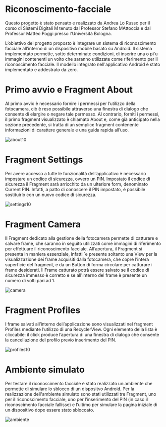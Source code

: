 # Riconoscimento-facciale

Questo progetto è stato pensato e realizzato da Andrea Lo Russo per il corso di Sistemi Digitali M tenuto dal Professor Stefano MAttoccia e dal Professor Matteo Poggi presso l'Università Bologna.

L’obiettivo del progetto proposto è integrare un sistema di riconoscimento facciale all’interno di un dispositivo mobile basato su Android. Il sistema implementato permette, sotto determinate condizioni, di inserire una o pi`u immagini contenenti un volto che saranno utilizzate
come riferimento per il riconoscimento facciale. Il modello integrato nell'applicativo Android è stato implementato e addestrato da zero.


# Primo avvio e Fragment About
Al primo avvio è necessario fornire i permessi per l’utilizzo della fotocamera, ciò è reso possibile attraverso
una finestra di dialogo che consente di elargire o negare tale permesso. Al contrario, forniti i permessi, il primo fragment visualizzato è chiamato About e, come già anticipato nella sezione precedente, si tratta di un semplice fragment contenente informazioni di carattere generale e una guida rapida all’uso.

![about10](https://github.com/Andrisky/Riconoscimento-facciale/assets/46251425/6ed9b851-76d6-4fae-ae33-aad71bd67683)

# Fragment Settings
Per avere accesso a tutte le funzionalità dell’applicativo è necessario impostare un codice di sicurezza, ovvero un PIN. Impostato il codice di sicurezza il Fragment sarà arricchito da un ulteriore form, denominato Current PIN. Infatti, a patto di conoscere il PIN impostato, è possibile sostituirlo con un nuovo codice di sicurezza.

![settings10](https://github.com/Andrisky/Riconoscimento-facciale/assets/46251425/0c8512bd-dccc-4228-ad28-25c843c9347d)

# Fragment Camera

Il Fragment dedicato alla gestione della fotocamera permette di catturare e salvare frame, che saranno
in seguito utilizzati come immagini di riferimento per effettuare il riconoscimento facciale.  All’apertura,
il Fragment si presenta in maniera essenziale, infatti `e presente soltanto una View per la visualizzazione
dei frame acquisiti dalla fotocamera, che copre l’intera superficie del fragment, e da un Button di forma
circolare per catturare i frame desiderati. Il Frame catturato potrà essere salvato se  il codice di sicurezza immesso è corretto e se all'interno del frame è presente un numero di volti pari ad 1.

![camera](https://github.com/Andrisky/Riconoscimento-facciale/assets/46251425/72a7ad4a-e6a4-4a72-b8f4-0c02981201f8)

# Fragment Profiles
I frame salvati all’interno dell’applicazione sono visualizzati nel fragment Profiles mediante l’utilizzo di una RecyclerView. Ogni elemento della lista è cliccabile: il click produce l’apertura di una finestra di dialogo che consente la cancellazione del profilo previo inserimento del PIN.

![profiles10](https://github.com/Andrisky/Riconoscimento-facciale/assets/46251425/7a74f557-5fa3-4b81-8bd6-928590e5ff45)

# Ambiente simulato
Per testare il riconoscimento facciale è stato realizzato un ambiente che permette di simulare lo sblocco di un dispositvo Android.
Per la realizzazione dell'ambiente simulato sono stati utilizzati tre Fragment, uno per il riconoscimento facciale, uno per l’inserimento del PIN (in caso il riconoscimento facciale fallisse) e l’ultimo per simulare la pagina iniziale di un dispositivo dopo essere stato sbloccato.

![ambiente](https://github.com/Andrisky/Riconoscimento-facciale/assets/46251425/e54e9921-a1b2-4ef9-aef6-69db76c84c78)

